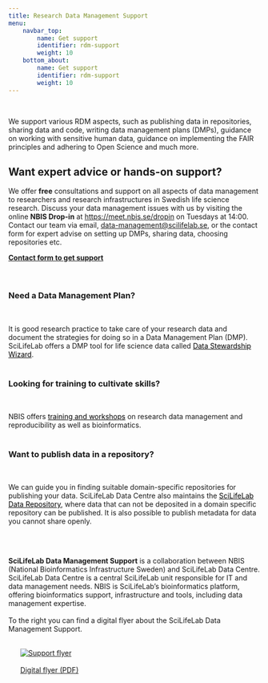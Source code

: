 ```yaml
---
title: Research Data Management Support
menu:
    navbar_top:
        name: Get support
        identifier: rdm-support
        weight: 10
    bottom_about:
        name: Get support
        identifier: rdm-support
        weight: 10
---
```

&nbsp;



We support various RDM aspects, such as publishing data in repositories, sharing data and code, writing data management plans (DMPs), guidance on working with sensitive human data, guidance on implementing the FAIR principles and adhering to Open Science and much more.

<h2>Want expert advice or hands-on support?</h2>
<p class="card-text">We offer <b>free</b> consultations and support on all aspects of data management to researchers and research infrastructures in Swedish life science research. Discuss your data management issues with us by visiting the online <b>NBIS Drop-in</b> at <a href = "https://meet.nbis.se/dropin">https://meet.nbis.se/dropin</a> on Tuesdays at 14:00. Contact our team via email, <a href = "mailto:data-management@scilifelab.se">data-management@scilifelab.se</a>, or the contact form for expert advise on setting up DMPs, sharing data, choosing repositories etc.</p>
<a href="/contact/"><b>Contact form to get support <i class="bi bi-arrow-right-square-fill"></i></b></a>
<br><br><br>


<div class="row cards pt-5 pb-5 p-4 rounded cont-links text-black d-flex">
  <h3><b>Need a Data Management Plan?</b></h3><br>
  <p class="card-text">It is good research practice to take care of your research data and document the
  strategies for doing so in a Data Management Plan (DMP). SciLifeLab offers a DMP tool for life science data called <a style="color:black" href="https://dsw.scilifelab.se">Data Stewardship Wizard</a>.
  <br><br></p>
  <h3><b>Looking for training to cultivate skills?</b></h3><br>
  <p class="card-text">NBIS offers <a style="color:black" href="https://nbis.se/training">training and workshops</a> on research data management and reproducibility as well as bioinformatics.
  <br><br></p>

  <h3><b>Want to publish data in a repository?</b></h3><br>
  <p class="card-text">We can guide you in finding suitable domain-specific repositories for publishing
  your data. SciLifeLab Data Centre also maintains the <a style="color:black" href="https://figshare.scilifelab.se">SciLifeLab Data Repository</a>, where data that can not be deposited in a domain specific repository can be published. It is also possible to publish metadata for data you cannot share openly.</p>
</div>
<br><br>
<div class="row mt-2">
<div class="col-md-6">

**SciLifeLab Data Management Support** is a collaboration between NBIS (National Bioinformatics Infrastructure Sweden) and SciLifeLab Data Centre. SciLifeLab Data Centre is a central SciLifeLab unit responsible for IT and data management needs. NBIS is SciLifeLab’s bioinformatics platform, offering bioinformatics support, infrastructure and tools, including data management expertise.
<br><br>
To the right you can find a digital flyer about the SciLifeLab Data Management Support. <br><br>

</div>
  <div class="col-md-2 offset-md-1">
    <div class="card-body p-2 pb-0">
    <ul><a href="/files/SciLifeLab_Data_Management_Support_flyer_2023-09-01.pdf"><img src="/img/SciLifeLab_Data_Management_Support_flyer_2003-09-01-page-001.jpg" alt="Support flyer" class="img-fluid"><br><br>Digital flyer (PDF)</a>
    <br></ul>
    </div>
  </div>
</div>
